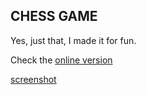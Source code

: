 ## CHESS GAME

Yes, just that, I made it for fun. 

Check the [online version](https://weremsoft.github.io/c99-streaming-wasm/)

[screenshot](https://raw.githubusercontent.com/WEREMSOFT/c99-streaming-wasm/master/readme-images/screenshot.png)